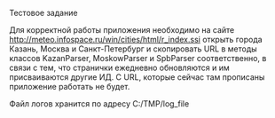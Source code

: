 Тестовое задание

Для корректной работы приложения необходимо на сайте http://meteo.infospace.ru/win/cities/html/r_index.ssi
открыть города Казань, Москва и Санкт-Петербург и скопировать URL в методы классов KazanParser, MoskowParser и SpbParser соответственно, в связи с тем, что странички ежедневно обновляются и им присваиваются другие ИД. С URL, которые сейчас там прописаны приложение работать не 
будет.

Файл логов хранится по адресу C:/TMP/log_file

